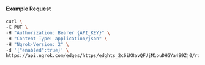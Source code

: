 <!-- Code generated for API Clients. DO NOT EDIT. -->

#### Example Request

```bash
curl \
-X PUT \
-H "Authorization: Bearer {API_KEY}" \
-H "Content-Type: application/json" \
-H "Ngrok-Version: 2" \
-d '{"enabled":true}' \
https://api.ngrok.com/edges/https/edghts_2c6iK8avQFUjM1ouDHGYa4S9Zj0/routes/edghtsrt_2c6iK3sfMwC9koqGt4IfY7VKbJi/websocket_tcp_converter
```
